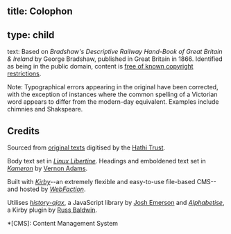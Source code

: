 title: Colophon
----
type: child
----
text: Based on <cite>Bradshaw's Descriptive Railway Hand-Book of Great Britain & Ireland</cite> by George Bradshaw, published in Great Britain in 1866. Identified as being in the public domain, content is [free of known copyright restrictions](http://creativecommons.org/publicdomain/mark/1.0/).

Note: Typographical errors appearing in the original have been corrected, with the exception of instances where the common spelling of a Victorian word appears to differ from the modern-day equivalent. Examples include chimnies and Shakspeare.

## Credits

Sourced from [original texts](http://catalog.hathitrust.org/Record/000075905) digitised by the [Hathi Trust](http://www.hathitrust.org).

Body text set in *[Linux Libertine](http://www.linuxlibertine.org)*. Headings and emboldened text set in *[Kameron](https://github.com/vernnobile/kameronFont)* by [Vernon Adams](http://code.newtypography.co.uk).

Built with *[Kirby](http://getkirby.com/)*--an extremely flexible and easy-to-use file-based CMS--and hosted by *[WebFaction](http://webfaction.com)*.

Utilises *[history-ajax](https://github.com/joshje/history-ajax)*, a JavaScript library by [Josh Emerson](http://joshemerson.co.uk) and *[Alphabetise](https://github.com/shoesforindustry/kirbycms-extensions/tree/master/plugins/alphabetise)*, a Kirby plugin by [Russ Baldwin](http://shoesforindustry.net).

*[CMS]: Content Management System